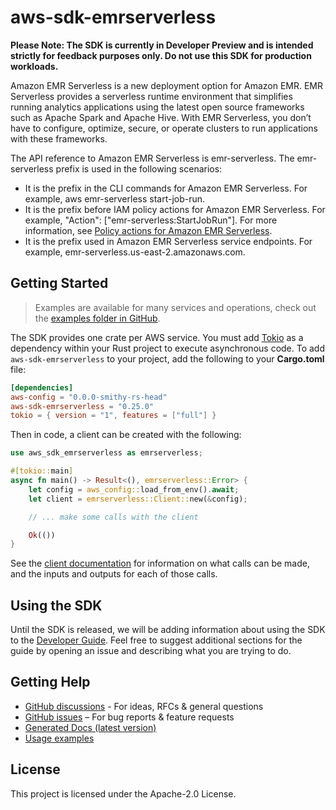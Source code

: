 # aws-sdk-emrserverless

**Please Note: The SDK is currently in Developer Preview and is intended strictly for
feedback purposes only. Do not use this SDK for production workloads.**

Amazon EMR Serverless is a new deployment option for Amazon EMR. EMR Serverless provides a serverless runtime environment that simplifies running analytics applications using the latest open source frameworks such as Apache Spark and Apache Hive. With EMR Serverless, you don’t have to configure, optimize, secure, or operate clusters to run applications with these frameworks.

The API reference to Amazon EMR Serverless is emr-serverless. The emr-serverless prefix is used in the following scenarios:
  - It is the prefix in the CLI commands for Amazon EMR Serverless. For example, aws emr-serverless start-job-run.
  - It is the prefix before IAM policy actions for Amazon EMR Serverless. For example, "Action": ["emr-serverless:StartJobRun"]. For more information, see [Policy actions for Amazon EMR Serverless](https://docs.aws.amazon.com/emr/latest/EMR-Serverless-UserGuide/security_iam_service-with-iam.html#security_iam_service-with-iam-id-based-policies-actions).
  - It is the prefix used in Amazon EMR Serverless service endpoints. For example, emr-serverless.us-east-2.amazonaws.com.

## Getting Started

> Examples are available for many services and operations, check out the
> [examples folder in GitHub](https://github.com/awslabs/aws-sdk-rust/tree/main/examples).

The SDK provides one crate per AWS service. You must add [Tokio](https://crates.io/crates/tokio)
as a dependency within your Rust project to execute asynchronous code. To add `aws-sdk-emrserverless` to
your project, add the following to your **Cargo.toml** file:

```toml
[dependencies]
aws-config = "0.0.0-smithy-rs-head"
aws-sdk-emrserverless = "0.25.0"
tokio = { version = "1", features = ["full"] }
```

Then in code, a client can be created with the following:

```rust
use aws_sdk_emrserverless as emrserverless;

#[tokio::main]
async fn main() -> Result<(), emrserverless::Error> {
    let config = aws_config::load_from_env().await;
    let client = emrserverless::Client::new(&config);

    // ... make some calls with the client

    Ok(())
}
```

See the [client documentation](https://docs.rs/aws-sdk-emrserverless/latest/aws_sdk_emrserverless/client/struct.Client.html)
for information on what calls can be made, and the inputs and outputs for each of those calls.

## Using the SDK

Until the SDK is released, we will be adding information about using the SDK to the
[Developer Guide](https://docs.aws.amazon.com/sdk-for-rust/latest/dg/welcome.html). Feel free to suggest
additional sections for the guide by opening an issue and describing what you are trying to do.

## Getting Help

* [GitHub discussions](https://github.com/awslabs/aws-sdk-rust/discussions) - For ideas, RFCs & general questions
* [GitHub issues](https://github.com/awslabs/aws-sdk-rust/issues/new/choose) – For bug reports & feature requests
* [Generated Docs (latest version)](https://awslabs.github.io/aws-sdk-rust/)
* [Usage examples](https://github.com/awslabs/aws-sdk-rust/tree/main/examples)

## License

This project is licensed under the Apache-2.0 License.

